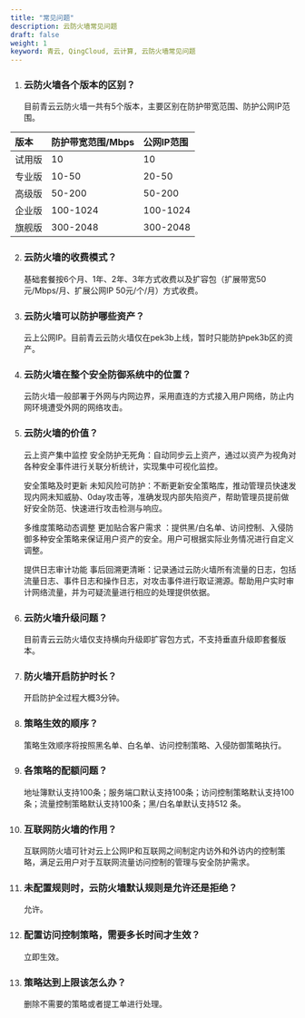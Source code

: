 ```yaml
---
title: "常见问题"
description: 云防火墙常见问题
draft: false
weight: 1
keyword: 青云, QingCloud, 云计算, 云防火墙常见问题
---
```


1. ### 云防火墙各个版本的区别？

   目前青云云防火墙一共有5个版本，主要区别在防护带宽范围、防护公网IP范围。

| 版本   | 防护带宽范围/Mbps | 公网IP范围 |
| :----- | :---------------- | :--------- |
| 试用版 | 10                | 10         |
| 专业版 | 10-50             | 20-50      |
| 高级版 | 50-200            | 50-200     |
| 企业版 | 100-1024          | 100-1024   |
| 旗舰版 | 300-2048          | 300-2048   |

2. ### 云防火墙的收费模式？

   基础套餐按6个月、1年、2年、3年方式收费以及扩容包（扩展带宽50元/Mbps/月、扩展公网IP 50元/个/月）方式收费。

3. ### 云防火墙可以防护哪些资产？

   云上公网IP。目前青云云防火墙仅在pek3b上线，暂时只能防护pek3b区的资产。

4. ### 云防火墙在整个安全防御系统中的位置？

   云防火墙一般部署于外网与内网边界，采用直连的方式接入用户网络，防止内网环境遭受外网的网络攻击。

5. ### 云防火墙的价值？

   云上资产集中监控 安全防护无死角：自动同步云上资产，通过以资产为视角对各种安全事件进行关联分析统计，实现集中可视化监控。 

   安全策略及时更新 未知风险可防护：不断更新安全策略库，推动管理员快速发现内网未知威胁、0day攻击等，准确发现内部失陷资产，帮助管理员提前做好安全防范、快速进行攻击检测与响应。 

   多维度策略动态调整 更加贴合客户需求 ：提供黑/白名单、访问控制、入侵防御多种安全策略来保证用户资产的安全。用户可根据实际业务情况进行自定义调整。 

   提供日志审计功能 事后回溯更清晰：记录通过云防火墙所有流量的日志，包括流量日志、事件日志和操作日志，对攻击事件进行取证溯源。帮助用户实时审计网络流量，并为可疑流量进行相应的处理提供依据。

6. ### 云防火墙升级问题？

   目前青云云防火墙仅支持横向升级即扩容包方式，不支持垂直升级即套餐版本。

7. ### 防火墙开启防护时长？

   开启防护全过程大概3分钟。

8. ### 策略生效的顺序？

   策略生效顺序将按照黑名单、白名单、访问控制策略、入侵防御策略执行。

9. ### 各策略的配额问题？

   地址簿默认支持100条；服务端口默认支持100条；访问控制策略默认支持100条；流量控制策略默认支持100条；黑/白名单默认支持512 条。
   
10. ### 互联网防火墙的作用？

    互联网防火墙可针对云上公网IP和互联网之间制定内访外和外访内的控制策略，满足云用户对于互联网流量访问控制的管理与安全防护需求。

11. ### 未配置规则时，云防火墙默认规则是允许还是拒绝？

    允许。

12. ### 配置访问控制策略，需要多长时间才生效？

    立即生效。

13. ### 策略达到上限该怎么办？

    删除不需要的策略或者提工单进行处理。
